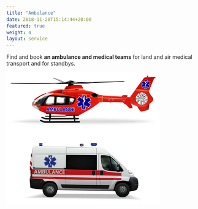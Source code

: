 ```yaml
---
title: "Ambulance"
date: 2018-11-28T15:14:44+20:00 
featured: true
weight: 4
layout: service
---
```


Find and book **an ambulance and medical teams** for land and air medical transport and for standbys.

![Ambulance](/images/illustrations/ambulance.png)






